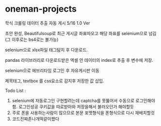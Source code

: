 # oneman-projects
학식 크롤링 데이터 추출 자동 게시
5/16 1.0 Ver

초안 완성, Beautifulsoup로 최근 게시글 좌표따오고
해당 좌표를 selenium으로 넘김(그 이후로는 bs4로는 불가능)

selenium으로 xlsx파일 태그탐지 후 다운로드.

pandas 라이브러리로 다운로드받은 엑셀 안 데이터의 index로 추출 후 변수에 저장.

selenium으로 에브리타임 로그인 후 자유게시판 이동

제목태그, textbox 를 css요소로 감지후 저장한 값 삽입.

Todo List : 
1. selenium에 자동로그인 구현할려는데 captcha를 못뚫어서 수동으로 로그인해야함.
로그인성공 쿠키값을 따로받아와 저장을해서 불러오던가 해야할듯
2. 주로 폰을 사용하는사람이 많으므로 본문 포멧형식을 폰형식으로 다시 재배치할것
3. 코드진짜존나개떡같이짰다

